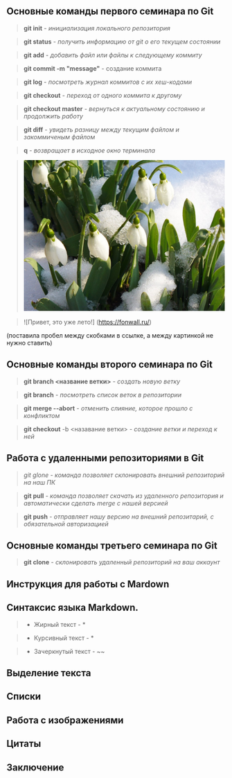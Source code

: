 ## Основные команды первого семинара по Git

> **git init** - *инициализация локального репозитория*

> **git status** - *получить информацию от git о его текущем состоянии*

> **git add** - *добавить файл или файлы к следующему коммиту*

> **git commit -m "message"** - создание коммита

> **git log** - *посмотреть журнал коммитов с их хеш-кодами*

> **git checkout** - *переход от одного коммита к другому*

> **git checkout master** - *вернуться к актуальному состоянию и продолжить работу*

> **git diff** - *увидеть разницу между текущим файлом и закоммиченым файлом*

> **q** - *возвращает в исходное окно терминала*

> ![Привет, это весна!](snowdrops.jpg)

> ![Привет, это уже лето!] (https://fonwall.ru/) 

(поставила пробел между скобками в ссылке, а между картинкой не нужно ставить)




## Основные команды второго семинара по Git

> **git branch <название ветки>** - *создать новую ветку*

> **git branch** - *посмотреть список веток в репозитории*

> **git merge --abort** - *отменить слияние, которое прошло с конфликтом*

> **git checkout** -b <назавание ветки> - *создание ветки и переход к ней*


## Работа с удаленными репозиториями в Git

> *git glone* - *команда позволяет склонировать внешний репозиторий на наш ПК*

> **git pull** - *команда позволяет скачать из удаленного репозитория и автоматически сделать merge с нашей версией*

> **git push** - *отправляет нашу версию на внешний репозитарий, с обязательной авторизацией*

## Основные команды третьего семинара по Git

> **git clone** - *склонировать удаленный репозиторий на ваш аккаунт*



## Инструкция для работы с Mardown 

## Синтаксис языка Markdown.

> * Жирный текст - *

> * Курсивный текст - *

> * Зачеркнутый текст - ~~


## Выделение текста

## Списки

## Работа с изображениями

## Цитаты

## Заключение

